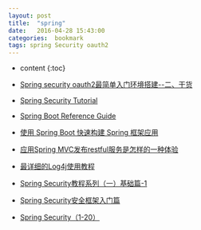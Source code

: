 ```yaml
---
layout: post
title:  "spring"
date:   2016-04-28 15:43:00
categories:  bookmark
tags: spring Security oauth2
---
```

* content
{:toc}  

* [Spring security oauth2最简单入门环境搭建--二、干货](http://wwwcomy.iteye.com/blog/2230265)
* [Spring Security Tutorial](http://www.mkyong.com/tutorials/spring-security-tutorials/)
* [Spring Boot Reference Guide](http://docs.spring.io/spring-boot/docs/current-SNAPSHOT/reference/htmlsingle/)
* [使用 Spring Boot 快速构建 Spring 框架应用](http://www.ibm.com/developerworks/cn/java/j-lo-spring-boot/)
* [应用Spring MVC发布restful服务是怎样的一种体验](http://www.cnblogs.com/wgp13x/p/4544973.html)
* [最详细的Log4j使用教程](http://www.codeceo.com/article/log4j-usage.html)
* [Spring Security教程系列（一）基础篇-1](http://www.cnblogs.com/crazylqy/p/4999724.html)  
* [Spring Security安全框架入门篇](http://blog.csdn.net/u013142781/article/details/50631663?hmsr=toutiao.io&utm_medium=toutiao.io&utm_source=toutiao.io)
* [Spring Security（1-20）](http://haohaoxuexi.iteye.com/category/182468)
